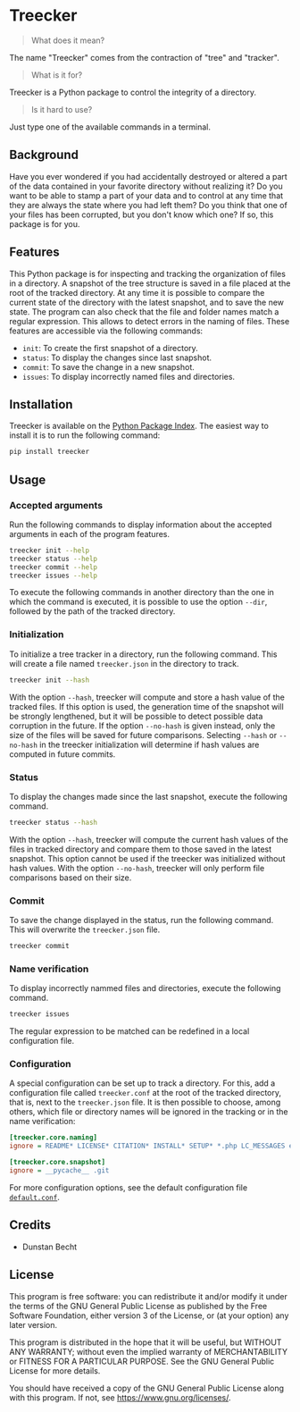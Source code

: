 # Treecker

> What does it mean?

The name "Treecker" comes from the contraction of "tree" and "tracker".

> What is it for?

Treecker is a Python package to control the integrity of a directory.

> Is it hard to use?

Just type one of the available commands in a terminal.

## Background

Have you ever wondered if you had accidentally destroyed or altered a part of the data contained in your favorite directory without realizing it?
Do you want to be able to stamp a part of your data and to control at any time that they are always the state where you had left them?
Do you think that one of your files has been corrupted, but you don't know which one?
If so, this package is for you.

## Features

This Python package is for inspecting and tracking the organization of files in a directory.
A snapshot of the tree structure is saved in a file placed at the root of the tracked directory.
At any time it is possible to compare the current state of the directory with the latest snapshot, and to save the new state.
The program can also check that the file and folder names match a regular expression.
This allows to detect errors in the naming of files.
These features are accessible via the following commands:

* `init`: To create the first snapshot of a directory.
* `status`: To display the changes since last snapshot.
* `commit`: To save the change in a new snapshot.
* `issues`: To display incorrectly named files and directories.

## Installation

Treecker is available on the [Python Package Index](https://pypi.org/project/treecker).
The easiest way to install it is to run the following command:

```bash
pip install treecker
```

## Usage

### Accepted arguments

Run the following commands to display information about the accepted arguments in each of the program features.

```bash
treecker init --help
treecker status --help
treecker commit --help
treecker issues --help
```

To execute the following commands in another directory than the one in which the command is executed, it is possible to use the option `--dir`, followed by the path of the tracked directory.

### Initialization

To initialize a tree tracker in a directory, run the following command.
This will create a file named `treecker.json` in the directory to track.

```bash
treecker init --hash
```

With the option `--hash`, treecker will compute and store a hash value of the tracked files.
If this option is used, the generation time of the snapshot will be strongly lengthened, but it will be possible to detect possible data corruption in the future.
If the option `--no-hash` is given instead, only the size of the files will be saved for future comparisons.
Selecting `--hash` or `--no-hash` in the treecker initialization will determine if hash values are computed in future commits.

### Status

To display the changes made since the last snapshot, execute the following command.

```bash
treecker status --hash
```

With the option `--hash`, treecker will compute the current hash values of the files in tracked directory and compare them to those saved in the latest snapshot.
This option cannot be used if the treecker was initialized without hash values.
With the option `--no-hash`, treecker will only perform file comparisons based on their size.

### Commit

To save the change displayed in the status, run the following command.
This will overwrite the `treecker.json` file.

```bash
treecker commit
```

### Name verification

To display incorrectly nammed files and directories, execute the following command.

```bash
treecker issues
```

The regular expression to be matched can be redefined in a local configuration file.

### Configuration

A special configuration can be set up to track a directory.
For this, add a configuration file called `treecker.conf` at the root of the tracked directory, that is, next to the `treecker.json` file.
It is then possible to choose, among others, which file or directory names will be ignored in the tracking or in the name verification:

```ini
[treecker.core.naming]
ignore = README* LICENSE* CITATION* INSTALL* SETUP* *.php LC_MESSAGES en_US en_GB fr_FR

[treecker.core.snapshot]
ignore = __pycache__ .git
```

For more configuration options, see the default configuration file [`default.conf`](/src/treecker/core/default.conf).

## Credits

* Dunstan Becht

## License

This program is free software: you can redistribute it and/or modify it under the terms of the GNU General Public License as published by the Free Software Foundation, either version 3 of the License, or (at your option) any later version.

This program is distributed in the hope that it will be useful, but WITHOUT ANY WARRANTY; without even the implied warranty of MERCHANTABILITY or FITNESS FOR A PARTICULAR PURPOSE. See the GNU General Public License for more details.

You should have received a copy of the GNU General Public License along with this program. If not, see <https://www.gnu.org/licenses/>.
